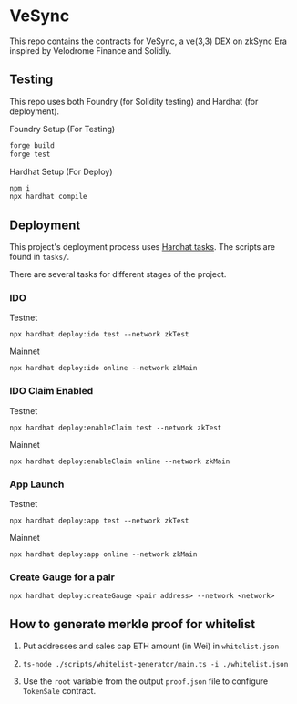 # VeSync

This repo contains the contracts for VeSync, a ve(3,3) DEX on zkSync Era inspired by Velodrome Finance and Solidly.
## Testing

This repo uses both Foundry (for Solidity testing) and Hardhat (for deployment).

Foundry Setup (For Testing)

```ml
forge build
forge test
```

Hardhat Setup (For Deploy)

```ml
npm i
npx hardhat compile
```

## Deployment

This project's deployment process uses [Hardhat tasks](https://hardhat.org/guides/create-task.html). The scripts are found in `tasks/`.

There are several tasks for different stages of the project.

### IDO

Testnet

```
npx hardhat deploy:ido test --network zkTest
```

Mainnet

```
npx hardhat deploy:ido online --network zkMain
```

### IDO Claim Enabled

Testnet

```
npx hardhat deploy:enableClaim test --network zkTest
```

Mainnet

```
npx hardhat deploy:enableClaim online --network zkMain
```

### App Launch

Testnet

```
npx hardhat deploy:app test --network zkTest
```

Mainnet

```
npx hardhat deploy:app online --network zkMain
```

### Create Gauge for a pair

```
npx hardhat deploy:createGauge <pair address> --network <network>
```

## How to generate merkle proof for whitelist

1. Put addresses and sales cap ETH amount (in Wei) in `whitelist.json`

2. `ts-node ./scripts/whitelist-generator/main.ts -i ./whitelist.json`

3. Use the `root` variable from the output `proof.json` file to configure `TokenSale` contract.
